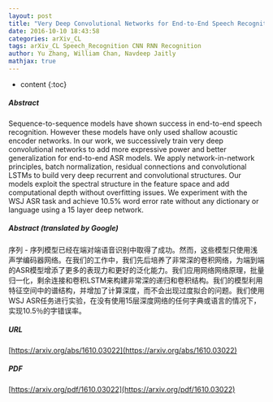 ```yaml
---
layout: post
title: "Very Deep Convolutional Networks for End-to-End Speech Recognition"
date: 2016-10-10 18:43:58
categories: arXiv_CL
tags: arXiv_CL Speech_Recognition CNN RNN Recognition
author: Yu Zhang, William Chan, Navdeep Jaitly
mathjax: true
---
```


* content
{:toc}

##### Abstract
Sequence-to-sequence models have shown success in end-to-end speech recognition. However these models have only used shallow acoustic encoder networks. In our work, we successively train very deep convolutional networks to add more expressive power and better generalization for end-to-end ASR models. We apply network-in-network principles, batch normalization, residual connections and convolutional LSTMs to build very deep recurrent and convolutional structures. Our models exploit the spectral structure in the feature space and add computational depth without overfitting issues. We experiment with the WSJ ASR task and achieve 10.5\% word error rate without any dictionary or language using a 15 layer deep network.

##### Abstract (translated by Google)
序列 - 序列模型已经在端对端语音识别中取得了成功。然而，这些模型只使用浅声学编码器网络。在我们的工作中，我们先后培养了非常深的卷积网络，为端到端的ASR模型增添了更多的表现力和更好的泛化能力。我们应用网络网络原理，批量归一化，剩余连接和卷积LSTM来构建非常深的递归和卷积结构。我们的模型利用特征空间中的谱结构，并增加了计算深度，而不会出现过度拟合的问题。我们使用WSJ ASR任务进行实验，在没有使用15层深度网络的任何字典或语言的情况下，实现10.5％的字错误率。

##### URL
[https://arxiv.org/abs/1610.03022](https://arxiv.org/abs/1610.03022)

##### PDF
[https://arxiv.org/pdf/1610.03022](https://arxiv.org/pdf/1610.03022)

